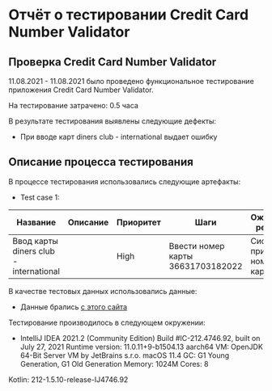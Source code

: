 # Отчёт о тестировании Credit Card Number Validator

## Проверка Credit Card Number Validator

11.08.2021 - 11.08.2021 было проведено функциональное тестирование приложения Credit Card Number Validator.

На тестирование затрачено: 0.5 часа

В результате тестирования выявлены следующие дефекты:
* При вводе карт diners club - international выдает ошибку

## Описание процесса тестирования

В процессе тестирования использовались следующие артефакты:
* Test case 1:

| Название                               | Описание  | Приоритет | Шаги                              | Ожидаемый результат           |
|----------------------------------------|-----------|-----------|-----------------------------------|-------------------------------|
| Ввод карты diners club - international |           | High      | Ввести номер карты 36631703182022 | Система принимает номер карты |

В качестве тестовых данных использовались данные:
* Данные брались [с этого сайта](https://www.freeformatter.com/credit-card-number-generator-validator.html)

Тестирование производилось в следующем окружении:
* IntelliJ IDEA 2021.2 (Community Edition)
Build #IC-212.4746.92, built on July 27, 2021
Runtime version: 11.0.11+9-b1504.13 aarch64
VM: OpenJDK 64-Bit Server VM by JetBrains s.r.o.
macOS 11.4
GC: G1 Young Generation, G1 Old Generation
Memory: 1024M
Cores: 8

Kotlin: 212-1.5.10-release-IJ4746.92

